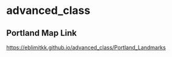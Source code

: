 # advanced_class

## Portland Map Link
https://eblimitkk.github.io/advanced_class/Portland_Landmarks
